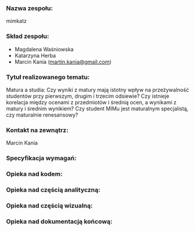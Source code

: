 ### Nazwa zespołu:
mimkatz

### Skład zespołu: 
* Magdalena Waśniowska
* Katarzyna Herba
* Marcin Kania (martin.kania@gmail.com)

### Tytuł realizowanego tematu:
Matura a studia: Czy wyniki z matury mają istotny wpływ na przeżywalność studentów przy pierwszym, drugim i trzecim odsiewie? Czy istnieje korelacja między ocenami z przedmiotów i średnią ocen, a wynikami z matury i średnim wynikiem? Czy student MIMu jest maturalnym specjalistą, czy maturalnie renesansowy?

### Kontakt na zewnątrz: 
Marcin Kania

### Specyfikacja wymagań:

### Opieka nad kodem:

### Opieka nad częścią analityczną:

### Opieka nad częścią wizualną:

### Opieka nad dokumentacją końcową:
